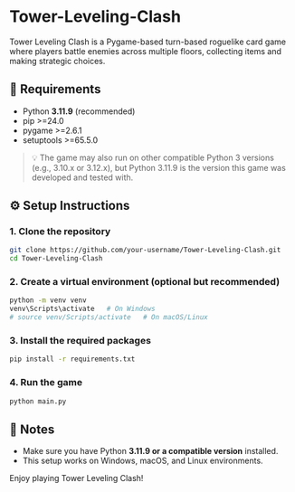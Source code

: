 # Tower-Leveling-Clash

Tower Leveling Clash is a Pygame-based turn-based roguelike card game where players battle enemies across multiple floors, collecting items and making strategic choices.

## 🧰 Requirements

- Python **3.11.9** (recommended)  
- pip >=24.0  
- pygame >=2.6.1  
- setuptools >=65.5.0

> 💡 The game may also run on other compatible Python 3 versions (e.g., 3.10.x or 3.12.x), but Python 3.11.9 is the version this game was developed and tested with.

## ⚙️ Setup Instructions

### 1. Clone the repository

```bash
git clone https://github.com/your-username/Tower-Leveling-Clash.git
cd Tower-Leveling-Clash
```

### 2. Create a virtual environment (optional but recommended)

```bash
python -m venv venv
venv\Scripts\activate   # On Windows
# source venv/Scripts/activate   # On macOS/Linux
```

### 3. Install the required packages

```bash
pip install -r requirements.txt
```

### 4. Run the game

```bash
python main.py
```

## 📌 Notes

- Make sure you have Python **3.11.9 or a compatible version** installed.
- This setup works on Windows, macOS, and Linux environments.

Enjoy playing Tower Leveling Clash!
